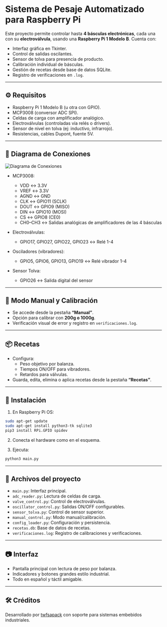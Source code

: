
# Sistema de Pesaje Automatizado para Raspberry Pi

Este proyecto permite controlar hasta **4 básculas electrónicas**, cada una con su **electroválvula**, usando una **Raspberry Pi 1 Modelo B**. Cuenta con:

- Interfaz gráfica en Tkinter.
- Control de salidas oscilantes.
- Sensor de tolva para presencia de producto.
- Calibración individual de básculas.
- Gestión de recetas desde base de datos SQLite.
- Registro de verificaciones en `.log`.

---

## ⚙️ Requisitos

- Raspberry Pi 1 Modelo B (u otra con GPIO).
- MCP3008 (conversor ADC SPI).
- Celdas de carga con amplificador analógico.
- Electroválvulas (controladas vía relés o drivers).
- Sensor de nivel en tolva (ej: inductivo, infrarrojo).
- Resistencias, cables Dupont, fuente 5V.

---

## 🔌 Diagrama de Conexiones

![Diagrama de Conexiones](diagrama_conexiones_rpi.png)



- MCP3008:
  - VDD ↔ 3.3V
  - VREF ↔ 3.3V
  - AGND ↔ GND
  - CLK ↔ GPIO11 (SCLK)
  - DOUT ↔ GPIO9 (MISO)
  - DIN ↔ GPIO10 (MOSI)
  - CS ↔ GPIO8 (CE0)
  - CH0–CH3 ↔ Salidas analógicas de amplificadores de las 4 básculas

- Electroválvulas:
  - GPIO17, GPIO27, GPIO22, GPIO23 ↔ Relé 1-4

- Osciladores (vibradores):
  - GPIO5, GPIO6, GPIO13, GPIO19 ↔ Relé vibrador 1-4

- Sensor Tolva:
  - GPIO26 ↔ Salida digital del sensor

---

## 🧪 Modo Manual y Calibración

- Se accede desde la pestaña **“Manual”**.
- Opción para calibrar con **200g o 1000g**.
- Verificación visual de error y registro en `verificaciones.log`.

---

## 📦 Recetas

- Configura:
  - Peso objetivo por balanza.
  - Tiempos ON/OFF para vibradores.
  - Retardos para válvulas.
- Guarda, edita, elimina o aplica recetas desde la pestaña **“Recetas”**.

---

## 🧰 Instalación

1. En Raspberry Pi OS:
```bash
sudo apt-get update
sudo apt-get install python3-tk sqlite3
pip3 install RPi.GPIO spidev
```

2. Conecta el hardware como en el esquema.

3. Ejecuta:
```bash
python3 main.py
```

---

## 📁 Archivos del proyecto

- `main.py`: Interfaz principal.
- `adc_reader.py`: Lectura de celdas de carga.
- `valve_control.py`: Control de electroválvulas.
- `oscillator_control.py`: Salidas ON/OFF configurables.
- `sensor_tolva.py`: Control de sensor superior.
- `manual_control.py`: Modo manual/calibración.
- `config_loader.py`: Configuración y persistencia.
- `recetas.db`: Base de datos de recetas.
- `verificaciones.log`: Registro de calibraciones y verificaciones.

---

## 📷 Interfaz

- Pantalla principal con lectura de peso por balanza.
- Indicadores y botones grandes estilo industrial.
- Todo en español y táctil amigable.

---

## 🛠️ Créditos

Desarrollado por [twfsapack](https://github.com/twfsapack) con soporte para sistemas embebidos industriales.
